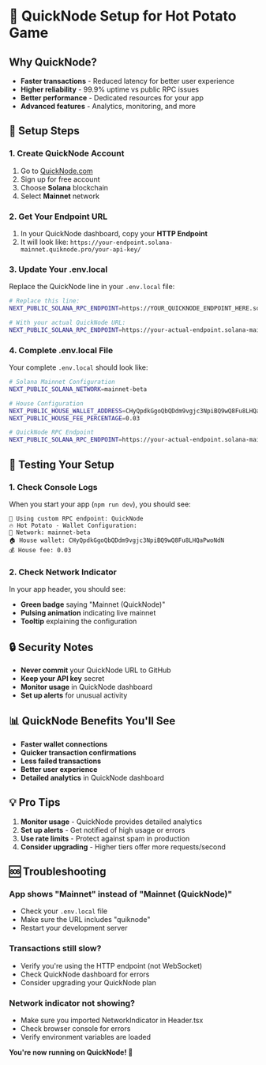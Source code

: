 # 🚀 QuickNode Setup for Hot Potato Game

## Why QuickNode?
- **Faster transactions** - Reduced latency for better user experience
- **Higher reliability** - 99.9% uptime vs public RPC issues
- **Better performance** - Dedicated resources for your app
- **Advanced features** - Analytics, monitoring, and more

## 🔧 Setup Steps

### 1. Create QuickNode Account
1. Go to [QuickNode.com](https://www.quicknode.com/)
2. Sign up for free account
3. Choose **Solana** blockchain
4. Select **Mainnet** network

### 2. Get Your Endpoint URL
1. In your QuickNode dashboard, copy your **HTTP Endpoint**
2. It will look like: `https://your-endpoint.solana-mainnet.quiknode.pro/your-api-key/`

### 3. Update Your .env.local
Replace the QuickNode line in your `.env.local` file:

```bash
# Replace this line:
NEXT_PUBLIC_SOLANA_RPC_ENDPOINT=https://YOUR_QUICKNODE_ENDPOINT_HERE.solana-mainnet.quiknode.pro/YOUR_API_KEY/

# With your actual QuickNode URL:
NEXT_PUBLIC_SOLANA_RPC_ENDPOINT=https://your-actual-endpoint.solana-mainnet.quiknode.pro/your-actual-api-key/
```

### 4. Complete .env.local File
Your complete `.env.local` should look like:

```bash
# Solana Mainnet Configuration
NEXT_PUBLIC_SOLANA_NETWORK=mainnet-beta

# House Configuration  
NEXT_PUBLIC_HOUSE_WALLET_ADDRESS=CHyQpdkGgoQbQDdm9vgjc3NpiBQ9wQ8Fu8LHQaPwoNdN
NEXT_PUBLIC_HOUSE_FEE_PERCENTAGE=0.03

# QuickNode RPC Endpoint
NEXT_PUBLIC_SOLANA_RPC_ENDPOINT=https://your-actual-endpoint.solana-mainnet.quiknode.pro/your-actual-api-key/
```

## 🎯 Testing Your Setup

### 1. Check Console Logs
When you start your app (`npm run dev`), you should see:
```
🚀 Using custom RPC endpoint: QuickNode
🔥 Hot Potato - Wallet Configuration:
📡 Network: mainnet-beta
🏠 House wallet: CHyQpdkGgoQbQDdm9vgjc3NpiBQ9wQ8Fu8LHQaPwoNdN
💰 House fee: 0.03
```

### 2. Check Network Indicator
In your app header, you should see:
- **Green badge** saying "Mainnet (QuickNode)"
- **Pulsing animation** indicating live mainnet
- **Tooltip** explaining the configuration

## 🔒 Security Notes

- **Never commit** your QuickNode URL to GitHub
- **Keep your API key** secret
- **Monitor usage** in QuickNode dashboard
- **Set up alerts** for unusual activity

## 📊 QuickNode Benefits You'll See

- **Faster wallet connections**
- **Quicker transaction confirmations**
- **Less failed transactions**
- **Better user experience**
- **Detailed analytics** in QuickNode dashboard

## 💡 Pro Tips

1. **Monitor usage** - QuickNode provides detailed analytics
2. **Set up alerts** - Get notified of high usage or errors
3. **Use rate limits** - Protect against spam in production
4. **Consider upgrading** - Higher tiers offer more requests/second

## 🆘 Troubleshooting

### App shows "Mainnet" instead of "Mainnet (QuickNode)"
- Check your `.env.local` file
- Make sure the URL includes "quiknode"
- Restart your development server

### Transactions still slow?
- Verify you're using the HTTP endpoint (not WebSocket)
- Check QuickNode dashboard for errors
- Consider upgrading your QuickNode plan

### Network indicator not showing?
- Make sure you imported NetworkIndicator in Header.tsx
- Check browser console for errors
- Verify environment variables are loaded

**You're now running on QuickNode! 🚀** 